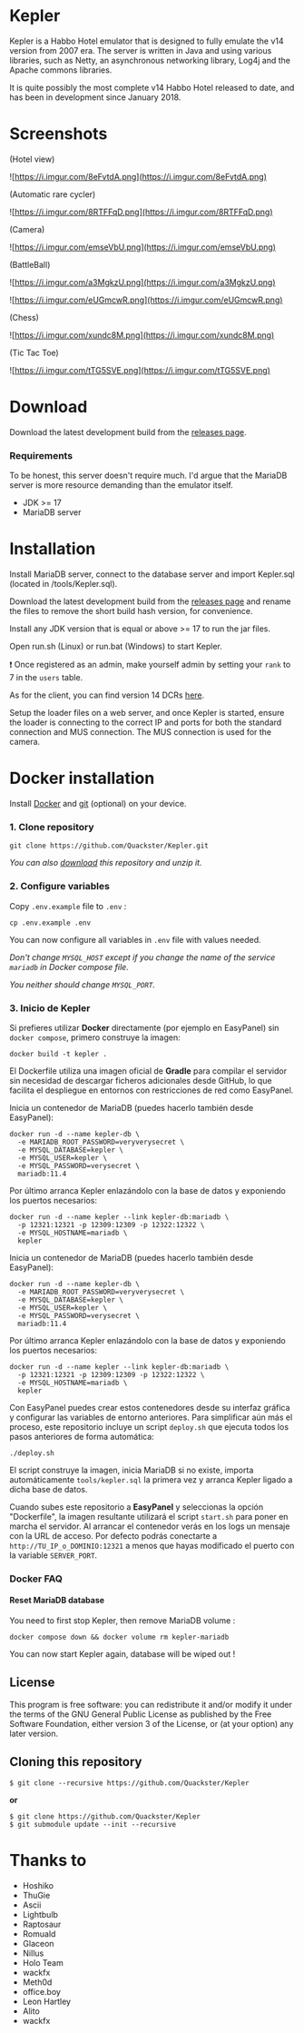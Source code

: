 # Kepler

Kepler is a Habbo Hotel emulator that is designed to fully emulate the v14 version from 2007 era. 
The server is written in Java and using various libraries, such as Netty, an asynchronous networking library, Log4j and the Apache commons libraries.

It is quite possibly the most complete v14 Habbo Hotel released to date, and has been in development since January 2018.

# Screenshots

(Hotel view)

![https://i.imgur.com/8eFvtdA.png](https://i.imgur.com/8eFvtdA.png)

(Automatic rare cycler)

![https://i.imgur.com/8RTFFqD.png](https://i.imgur.com/8RTFFqD.png)

(Camera)

![https://i.imgur.com/emseVbU.png](https://i.imgur.com/emseVbU.png)

(BattleBall)

![https://i.imgur.com/a3MgkzU.png](https://i.imgur.com/a3MgkzU.png)

![https://i.imgur.com/eUGmcwR.png](https://i.imgur.com/eUGmcwR.png)

(Chess)

![https://i.imgur.com/xundc8M.png](https://i.imgur.com/xundc8M.png)

(Tic Tac Toe)

![https://i.imgur.com/tTG5SVE.png](https://i.imgur.com/tTG5SVE.png)

# Download

Download the latest development build from the [releases page](https://github.com/Quackster/Kepler/releases).

### Requirements

To be honest, this server doesn't require much. I'd argue that the MariaDB server is more resource demanding than the emulator itself. 

- JDK >= 17
- MariaDB server

# Installation

Install MariaDB server, connect to the database server and import Kepler.sql (located in /tools/Kepler.sql).

Download the latest development build from the [releases page](https://github.com/Quackster/Kepler/releases) and rename the files to remove the short build hash version, for convenience. 

Install any JDK version that is equal or above >= 17 to run the jar files.

Open run.sh (Linux) or run.bat (Windows) to start Kepler.

❗ Once registered as an admin, make yourself admin by setting your ``rank`` to 7 in the ``users`` table.

As for the client, you can find version 14 DCRs [here](https://web.archive.org/web/20220724030154/https://raw.githubusercontent.com/Quackster/Kepler/master/tools/Quackster_v14.zip).

Setup the loader files on a web server, and once Kepler is started, ensure the loader is connecting to the correct IP and ports for both the standard connection and MUS connection. The MUS connection is used for the camera.

# Docker installation

Install [Docker](https://docs.docker.com/engine/install/) and [git](https://git-scm.com/downloads) (optional) on your device.

### 1. Clone repository

```shell
git clone https://github.com/Quackster/Kepler.git
```

_You can also [download](https://github.com/Quackster/Kepler/archive/refs/heads/master.zip) this repository and unzip it._

### 2. Configure variables

Copy `.env.example` file to `.env` :

```shell
cp .env.example .env
```

You can now configure all variables in `.env` file with values needed.

_Don't change `MYSQL_HOST` except if you change the name of the service `mariadb` in Docker compose file._

_You neither should change `MYSQL_PORT`._

### 3. Inicio de Kepler

Si prefieres utilizar **Docker** directamente (por ejemplo en EasyPanel) sin
`docker compose`, primero construye la imagen:

```shell
docker build -t kepler .
```

El Dockerfile utiliza una imagen oficial de **Gradle** para compilar el
servidor sin necesidad de descargar ficheros adicionales desde GitHub, lo que
facilita el despliegue en entornos con restricciones de red como EasyPanel.

Inicia un contenedor de MariaDB (puedes hacerlo también desde EasyPanel):

```shell
docker run -d --name kepler-db \
  -e MARIADB_ROOT_PASSWORD=veryverysecret \
  -e MYSQL_DATABASE=kepler \
  -e MYSQL_USER=kepler \
  -e MYSQL_PASSWORD=verysecret \
  mariadb:11.4
```

Por último arranca Kepler enlazándolo con la base de datos y exponiendo los
puertos necesarios:

```shell
docker run -d --name kepler --link kepler-db:mariadb \
  -p 12321:12321 -p 12309:12309 -p 12322:12322 \
  -e MYSQL_HOSTNAME=mariadb \
  kepler
```

Inicia un contenedor de MariaDB (puedes hacerlo también desde EasyPanel):

```shell
docker run -d --name kepler-db \
  -e MARIADB_ROOT_PASSWORD=veryverysecret \
  -e MYSQL_DATABASE=kepler \
  -e MYSQL_USER=kepler \
  -e MYSQL_PASSWORD=verysecret \
  mariadb:11.4
```

Por último arranca Kepler enlazándolo con la base de datos y exponiendo los
puertos necesarios:

```shell
docker run -d --name kepler --link kepler-db:mariadb \
  -p 12321:12321 -p 12309:12309 -p 12322:12322 \
  -e MYSQL_HOSTNAME=mariadb \
  kepler
```

Con EasyPanel puedes crear estos contenedores desde su interfaz gráfica y
configurar las variables de entorno anteriores. Para simplificar aún más el
proceso, este repositorio incluye un script `deploy.sh` que ejecuta todos los
pasos anteriores de forma automática:

```shell
./deploy.sh
```

El script construye la imagen, inicia MariaDB si no existe, importa
automáticamente `tools/kepler.sql` la primera vez y arranca Kepler ligado a
dicha base de datos.

Cuando subes este repositorio a **EasyPanel** y seleccionas la opción
"Dockerfile", la imagen resultante utilizará el script `start.sh` para poner en
marcha el servidor. Al arrancar el contenedor verás en los logs un mensaje con
la URL de acceso. Por defecto podrás conectarte a
`http://TU_IP_o_DOMINIO:12321` a menos que hayas modificado el puerto con la
variable `SERVER_PORT`.

### Docker FAQ

#### Reset MariaDB database

You need to first stop Kepler, then remove MariaDB volume :

```shell
docker compose down && docker volume rm kepler-mariadb
```

You can now start Kepler again, database will be wiped out !

## License

This program is free software: you can redistribute it and/or modify it under the terms of the GNU General Public License as published by the Free Software Foundation, either version 3 of the License, or (at your option) any later version.


## Cloning this repository

```
$ git clone --recursive https://github.com/Quackster/Kepler
```

**or**

```
$ git clone https://github.com/Quackster/Kepler
$ git submodule update --init --recursive
```

# Thanks to

* Hoshiko
* ThuGie
* Ascii
* Lightbulb
* Raptosaur
* Romuald
* Glaceon
* Nillus
* Holo Team
* wackfx
* Meth0d
* office.boy
* Leon Hartley
* Alito
* wackfx
